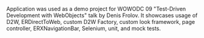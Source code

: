 Application was used as a demo project for WOWODC 09 "Test-Driven Development with WebObjects" talk by Denis Frolov. It showcases usage of D2W, ERDirectToWeb, custom D2W Factory, custom look framework, page controller, ERXNavigationBar, Selenium, unit, and mock tests.